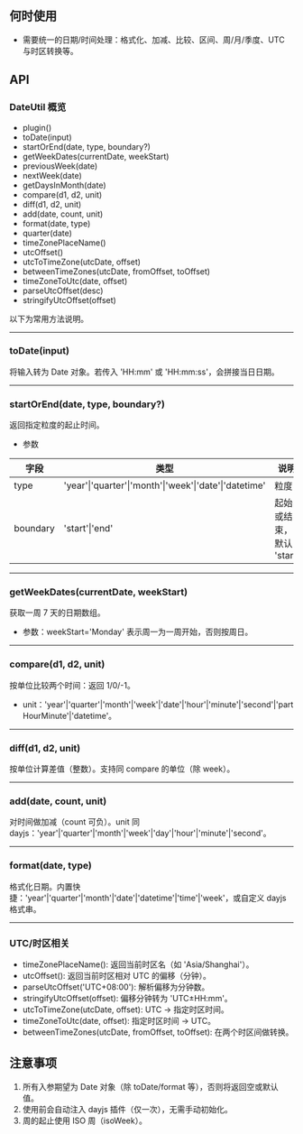 ## 何时使用

- 需要统一的日期/时间处理：格式化、加减、比较、区间、周/月/季度、UTC 与时区转换等。

## API

### DateUtil 概览

- plugin()
- toDate(input)
- startOrEnd(date, type, boundary?)
- getWeekDates(currentDate, weekStart)
- previousWeek(date)
- nextWeek(date)
- getDaysInMonth(date)
- compare(d1, d2, unit)
- diff(d1, d2, unit)
- add(date, count, unit)
- format(date, type)
- quarter(date)
- timeZonePlaceName()
- utcOffset()
- utcToTimeZone(utcDate, offset)
- betweenTimeZones(utcDate, fromOffset, toOffset)
- timeZoneToUtc(date, offset)
- parseUtcOffset(desc)
- stringifyUtcOffset(offset)

以下为常用方法说明。

---

### toDate(input)

将输入转为 Date 对象。若传入 'HH:mm' 或 'HH:mm:ss'，会拼接当日日期。

---

### startOrEnd(date, type, boundary?)

返回指定粒度的起止时间。

- 参数

| 字段     | 类型                                                   | 说明                     |
| -------- | ------------------------------------------------------ | ------------------------ |
| type     | 'year'\|'quarter'\|'month'\|'week'\|'date'\|'datetime' | 粒度                     |
| boundary | 'start'\|'end'                                         | 起始或结束，默认 'start' |

---

### getWeekDates(currentDate, weekStart)

获取一周 7 天的日期数组。

- 参数：weekStart='Monday' 表示周一为一周开始，否则按周日。

---

### compare(d1, d2, unit)

按单位比较两个时间：返回 1/0/-1。

- unit：'year'|'quarter'|'month'|'week'|'date'|'hour'|'minute'|'second'|'partHourMinute'|'datetime'。

---

### diff(d1, d2, unit)

按单位计算差值（整数）。支持同 compare 的单位（除 week）。

---

### add(date, count, unit)

对时间做加减（count 可负）。unit 同 dayjs：'year'|'quarter'|'month'|'week'|'day'|'hour'|'minute'|'second'。

---

### format(date, type)

格式化日期。内置快捷：'year'|'quarter'|'month'|'date'|'datetime'|'time'|'week'，或自定义 dayjs 格式串。

---

### UTC/时区相关

- timeZonePlaceName(): 返回当前时区名（如 'Asia/Shanghai'）。
- utcOffset(): 返回当前时区相对 UTC 的偏移（分钟）。
- parseUtcOffset('UTC+08:00'): 解析偏移为分钟数。
- stringifyUtcOffset(offset): 偏移分钟转为 'UTC±HH:mm'。
- utcToTimeZone(utcDate, offset): UTC -> 指定时区时间。
- timeZoneToUtc(date, offset): 指定时区时间 -> UTC。
- betweenTimeZones(utcDate, fromOffset, toOffset): 在两个时区间做转换。

## 注意事项

1. 所有入参期望为 Date 对象（除 toDate/format 等），否则将返回空或默认值。
2. 使用前会自动注入 dayjs 插件（仅一次），无需手动初始化。
3. 周的起止使用 ISO 周（isoWeek）。
